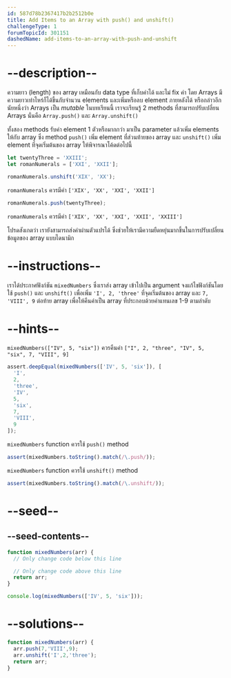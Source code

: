 ```yaml
---
id: 587d78b2367417b2b2512b0e
title: Add Items to an Array with push() and unshift()
challengeType: 1
forumTopicId: 301151
dashedName: add-items-to-an-array-with-push-and-unshift
---
```


# --description--

ความยาว (length) ของ array เหมือนกับ data type ที่เก็บค่าได้ และไม่ fix ค่า โดย Arrays มีความยาวเท่าไหร่ก็ได้ขึ้นกับจำนวน elements  และเพิ่มหรือลบ element ภายหลังได้ หรือกล่าวอีกนัยหนึ่งว่า Arrays เป็น <dfn>mutable</dfn> ในบทเรียนนี้ เราจะเรียนรู้ 2 methods ที่สามารถปรับเปลี่ยน Arrays นั่นคือ `Array.push()` และ `Array.unshift()`

ทั้งสอง methods รับค่า element 1 ตัวหรือมากกว่า มาเป็น parameter แล้วเพิ่ม elements ให้กับ array ซึ่ง method `push()` เพิ่ม element ที่ส่วนท้ายของ array  และ `unshift()` เพิ่ม element ที่จุดเริ่มต้นของ array ให้พิจารณาโค้ดต่อไปนี้

```js
let twentyThree = 'XXIII';
let romanNumerals = ['XXI', 'XXII'];

romanNumerals.unshift('XIX', 'XX');
```

`romanNumerals` ควรมีค่า `['XIX', 'XX', 'XXI', 'XXII']`

```js
romanNumerals.push(twentyThree);
```

`romanNumerals` ควรมีค่า `['XIX', 'XX', 'XXI', 'XXII', 'XXIII']` 

โปรดสังเกตว่า เรายังสามารถส่งค่าผ่านตัวแปรได้ ซึ่งช่วยให้เรามีความยืดหยุ่นมากขึ้นในการปรับเปลี่ยนข้อมูลของ array แบบไดนามิก

# --instructions--

เราได้ประกาศฟังก์ชัน `mixedNumbers` ซึ่งเราส่ง array เข้าไปเป็น argument จงแก้ไขฟังก์ชันโดยใช้ `push()` และ `unshift()` เพื่อเพิ่ม `'I', 2, 'three'` ที่จุดเริ่มต้นของ array และ `7, 'VIII', 9` ต่อท้าย array เพื่อให้คืนค่าเป็น array ที่ประกอบด้วยคำแทนเลข 1-9 ตามลำดับ

# --hints--

`mixedNumbers(["IV", 5, "six"])` ควรคืนค่า `["I", 2, "three", "IV", 5, "six", 7, "VIII", 9]`

```js
assert.deepEqual(mixedNumbers(['IV', 5, 'six']), [
  'I',
  2,
  'three',
  'IV',
  5,
  'six',
  7,
  'VIII',
  9
]);
```

 `mixedNumbers` function ควรใช้ `push()` method

```js
assert(mixedNumbers.toString().match(/\.push/));
```

`mixedNumbers` function ควรใช้ `unshift()` method

```js
assert(mixedNumbers.toString().match(/\.unshift/));
```

# --seed--

## --seed-contents--

```js
function mixedNumbers(arr) {
  // Only change code below this line

  // Only change code above this line
  return arr;
}

console.log(mixedNumbers(['IV', 5, 'six']));
```

# --solutions--

```js
function mixedNumbers(arr) {
  arr.push(7,'VIII',9);
  arr.unshift('I',2,'three');
  return arr;
}
```
